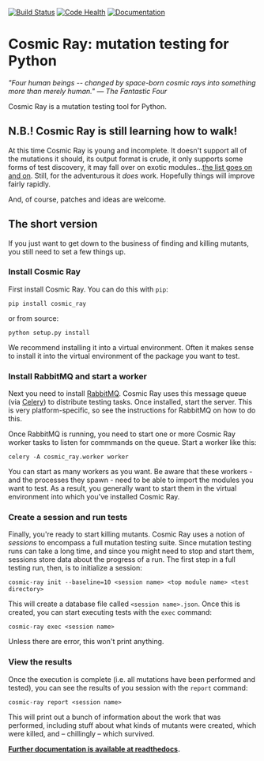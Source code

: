 [![Build Status](https://travis-ci.org/sixty-north/cosmic-ray.png?branch=master)](https://travis-ci.org/sixty-north/cosmic-ray) [![Code Health](https://landscape.io/github/sixty-north/cosmic-ray/master/landscape.svg?style=flat)](https://landscape.io/github/sixty-north/cosmic-ray/master) [![Documentation](https://readthedocs.org/projects/cosmic-ray/badge/?version=latest)](http://cosmic-ray.readthedocs.org/en/latest/)

# Cosmic Ray: mutation testing for Python

*"Four human beings -- changed by space-born cosmic rays into something more than merely human."*
*— The Fantastic Four*

Cosmic Ray is a mutation testing tool for Python.

## N.B.! Cosmic Ray is still learning how to walk!

At this time Cosmic Ray is young and incomplete. It doesn't support
all of the mutations it should, its output format is crude, it only
supports some forms of test discovery, it may fall over on exotic
modules...[the list goes on and on](https://github.com/sixty-north/cosmic-ray/issues). Still,
for the adventurous it *does* work. Hopefully things will improve
fairly rapidly.

And, of course, patches and ideas are welcome.

## The short version

If you just want to get down to the business of finding and killing
mutants, you still need to set a few things up.

### Install Cosmic Ray

First install Cosmic Ray. You can do this with `pip`:

```
pip install cosmic_ray
```

or from source:

```
python setup.py install
```

We recommend installing it into a virtual environment. Often it makes sense to
install it into the virtual environment of the package you want to test.

### Install RabbitMQ and start a worker

Next you need to install [RabbitMQ](https://www.rabbitmq.com/). Cosmic Ray uses
this message queue (via [Celery](http://www.celeryproject.org/)) to distribute
testing tasks. Once installed, start the server. This is very platform-specific,
so see the instructions for RabbitMQ on how to do this.

Once RabbitMQ is running, you need to start one or more Cosmic Ray worker tasks
to listen for commmands on the queue. Start a worker like this:

```
celery -A cosmic_ray.worker worker
```

You can start as many workers as you want. Be aware that these workers - and the
processes they spawn - need to be able to import the modules you want to test.
As a result, you generally want to start them in the virtual environment into
which you've installed Cosmic Ray.

### Create a session and run tests

Finally, you're ready to start killing mutants. Cosmic Ray uses a notion of
*sessions* to encompass a full mutation testing suite. Since mutation testing
runs can take a long time, and since you might need to stop and start them,
sessions store data about the progress of a run. The first step in a full
testing run, then, is to initialize a session:

```
cosmic-ray init --baseline=10 <session name> <top module name> <test directory>
```

This will create a database file called `<session name>.json`. Once this is
created, you can start executing tests with the `exec` command:

```
cosmic-ray exec <session name>
```

Unless there are error, this won't print anything.

### View the results

Once the execution is complete (i.e. all mutations have been performed and
tested), you can see the results of you session with the `report` command:

```
cosmic-ray report <session name>
```

This will print out a bunch of information about the work that was performed,
including stuff about what kinds of mutants were created, which were killed, and
– chillingly – which survived.

**[Further documentation is available at readthedocs](http://cosmic-ray.readthedocs.org/en/latest/).**
